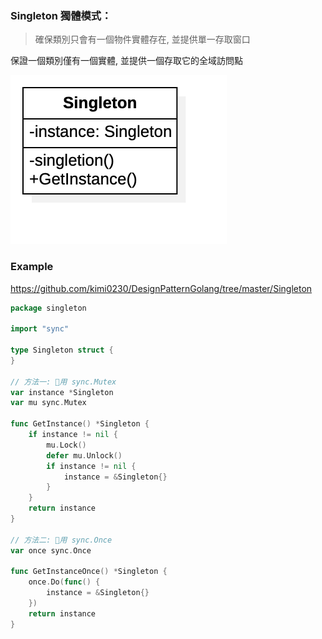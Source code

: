 ### Singleton 獨體模式：
> 確保類別只會有一個物件實體存在, 並提供單一存取窗口

保證一個類別僅有一個實體, 並提供一個存取它的全域訪問點

![UML](https://github.com/kimi0230/DesignPatternGolang/blob/master/UML/Singleton.png?raw=true)

### Example
https://github.com/kimi0230/DesignPatternGolang/tree/master/Singleton 

```go
package singleton

import "sync"

type Singleton struct {
}

// 方法一: 用 sync.Mutex
var instance *Singleton
var mu sync.Mutex

func GetInstance() *Singleton {
	if instance != nil {
		mu.Lock()
		defer mu.Unlock()
		if instance != nil {
			instance = &Singleton{}
		}
	}
	return instance
}

// 方法二: 用 sync.Once
var once sync.Once

func GetInstanceOnce() *Singleton {
	once.Do(func() {
		instance = &Singleton{}
	})
	return instance
}

```